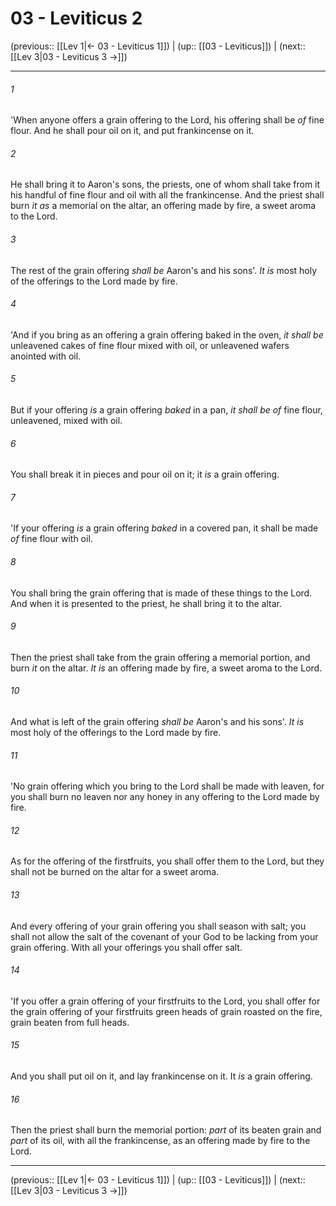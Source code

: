 # 03 - Leviticus 2

(previous:: [[Lev 1|← 03 - Leviticus 1]]) | (up:: [[03 - Leviticus]]) | (next:: [[Lev 3|03 - Leviticus 3 →]])

***


###### 1 
'When anyone offers a grain offering to the Lord, his offering shall be _of_ fine flour. And he shall pour oil on it, and put frankincense on it. 

###### 2 
He shall bring it to Aaron's sons, the priests, one of whom shall take from it his handful of fine flour and oil with all the frankincense. And the priest shall burn _it as_ a memorial on the altar, an offering made by fire, a sweet aroma to the Lord. 

###### 3 
The rest of the grain offering _shall be_ Aaron's and his sons'. _It is_ most holy of the offerings to the Lord made by fire. 

###### 4 
'And if you bring as an offering a grain offering baked in the oven, _it shall be_ unleavened cakes of fine flour mixed with oil, or unleavened wafers anointed with oil. 

###### 5 
But if your offering _is_ a grain offering _baked_ in a pan, _it shall be of_ fine flour, unleavened, mixed with oil. 

###### 6 
You shall break it in pieces and pour oil on it; it _is_ a grain offering. 

###### 7 
'If your offering _is_ a grain offering _baked_ in a covered pan, it shall be made _of_ fine flour with oil. 

###### 8 
You shall bring the grain offering that is made of these things to the Lord. And when it is presented to the priest, he shall bring it to the altar. 

###### 9 
Then the priest shall take from the grain offering a memorial portion, and burn _it_ on the altar. _It is_ an offering made by fire, a sweet aroma to the Lord. 

###### 10 
And what is left of the grain offering _shall be_ Aaron's and his sons'. _It is_ most holy of the offerings to the Lord made by fire. 

###### 11 
'No grain offering which you bring to the Lord shall be made with leaven, for you shall burn no leaven nor any honey in any offering to the Lord made by fire. 

###### 12 
As for the offering of the firstfruits, you shall offer them to the Lord, but they shall not be burned on the altar for a sweet aroma. 

###### 13 
And every offering of your grain offering you shall season with salt; you shall not allow the salt of the covenant of your God to be lacking from your grain offering. With all your offerings you shall offer salt. 

###### 14 
'If you offer a grain offering of your firstfruits to the Lord, you shall offer for the grain offering of your firstfruits green heads of grain roasted on the fire, grain beaten from full heads. 

###### 15 
And you shall put oil on it, and lay frankincense on it. It _is_ a grain offering. 

###### 16 
Then the priest shall burn the memorial portion: _part_ of its beaten grain and _part_ of its oil, with all the frankincense, as an offering made by fire to the Lord.

***

(previous:: [[Lev 1|← 03 - Leviticus 1]]) | (up:: [[03 - Leviticus]]) | (next:: [[Lev 3|03 - Leviticus 3 →]])
